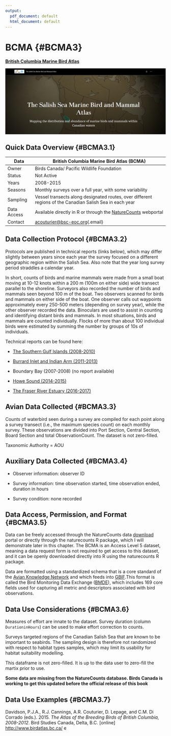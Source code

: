 ```yaml
---
output:
  pdf_document: default
  html_document: default
---
```


# BCMA {#BCMA3}

[**British Columbia Marine Bird Atlas**]((https://storymaps.arcgis.com/stories/643e7710d56a427487e4fbe04cb8064c))



<img src="images/BCMA.PNG" width="700px" style="display: block; margin: auto;" />

## Quick Data Overview {#BCMA3.1}

| Data        | British Columbia Marine Bird Atlas (BCMA)                                                                           |
|---------------------------|---------------------------------------------|
| Owner       | Birds Canada/ Pacific Wildlife Foundation                                                                           |
| Status      | Not Active                                                                                                          |
| Years       | 2008-2015                                                                                                           |
| Seasons     | Monthly surveys over a full year, with some variability                                                             |
| Sampling    | Vessel transects along designated routes, over different regions of the Canadian Salish Sea in each year            |
| Data Access | Available directly in R or through the [NatureCounts](https://naturecounts.ca/nc/default/searchquery.jsp) webportal |
| Contact     | [acouturier\@bsc-eoc.org](mailto:acouturier@bsc-eoc.org){.email}                                                    |

## Data Collection Protocol {#BCMA3.2}

Protocols are published in technical reports (links below), which may differ slightly between years since each year the survey focused on a different geographic region within the Salish Sea. Also note that the year long survey period straddles a calendar year.

In short, counts of birds and marine mammals were made from a small boat moving at 10-12 knots within a 200 m (100m on either side) wide transect parallel to the shoreline. Surveyors also recorded the number of birds and mammals seen beyond 100 m of the boat. Two observers scanned for birds and mammals on either side of the boat. One observer calls out waypoints approximately every 250-500 meters (depending on survey year), while the other observer recorded the data. Binoculars are used to assist in counting and identifying distant birds and mammals. In most situations, birds and mammals are counted individually. Flocks of more than about 100 individual birds were estimated by summing the number by groups of 10s of individuals.

Technical reports can be found here:

-   [The Southern Gulf Islands (2008-2010)](https://pwlf.ca/wp-content/uploads/2019/04/Davidson2010SGI.pdf)

-   [Burrard Inlet and Indian Arm (2011-2013)](https://pwlf.ca/wp-content/uploads/2019/04/mbbi.pdf)

-   Boundary Bay (2007-2008) (no report available)

-   [Howe Sound (2014-2015)](https://secureservercdn.net/45.40.148.234/g5z.e05.myftpupload.com/wp-content/uploads/2021/10/Howe_Sound_Report_Final.pdf)

-   [The Fraser River Estuary (2016-2017)](https://pwlf.ca/wp-content/uploads/2019/04/ferf.pdf)

## Avian Data Collected {#BCMA3.3}

Counts of waterbird seen during a survey are compiled for each point along a survey transect (i.e., the maximum species count) on each monthly survey. These observations are divided into Port Section, Central Section, Board Section and total ObservationCount. The dataset is not zero-filled.

Taxonomic Authority = AOU

## Auxiliary Data Collected {#BCMA3.4}

-   Observer information: observer ID

-   Survey information: time observation started, time observation ended, duration in hours

-   Survey condition: none recorded

## Data Access, Permission, and Format {#BCMA3.5}

Data can be freely accessed through the NatureCounts data [download](https://naturecounts.ca/nc/default/searchquery.jsp) portal or directly through the naturecounts R package, which I will demonstrate later in this chapter. The BCMA is an Access Level 5 dataset, meaning a data request form is not required to get access to this dataset, and it can be openly downloaded directly into R using the naturecounts R package.

Data are formatted using a standardized schema that is a core standard of the [Avian Knowledge Network](https://avianknowledge.net/) and which feeds into [GBIF](https://www.gbif.org/).This format is called the Bird Monitoring Data Exchange ([BMDE](https://naturecounts.ca/nc/default/nc_bmde.jsp)), which includes 169 core fields used for capturing all metric and descriptors associated with bird observations.

## Data Use Considerations {#BCMA3.6}

Measures of effort are innate to the dataset. Survey duration (column `DurationinHours`) can be used to make effort correction to counts.

Surveys targeted regions of the Canadian Salish Sea that are known to be important to seabirds. The sampling design is therefore not randomized with respect to habitat types samples, which may limit its usability for habitat suitability modelling.

This dataframe is not zero-filled. It is up to the data user to zero-fill the martix prior to use.

**Some data are missing from the NatureCounts database. Birds Canada is working to get this updated before the official release of this book**

## Data Use Examples {#BCMA3.7}

Davidson, P.J.A., R.J. Cannings, A.R. Couturier, D. Lepage, and C.M. Di Corrado (eds.). 2015. *The Atlas of the Breeding Birds of British Columbia, 2008-2012*. Bird Studies Canada, Delta, B.C. [online] http://www.birdatlas.bc.ca/ e
